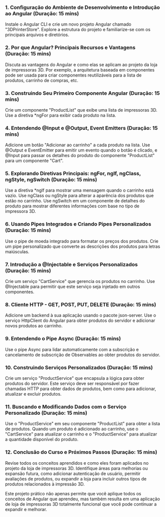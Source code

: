 ### 1. Configuração do Ambiente de Desenvolvimento e Introdução ao Angular (Duração: 15 mins)

  Instale o Angular CLI e crie um novo projeto Angular chamado "3DPrinterStore". Explore a estrutura do projeto e familiarize-se com os principais arquivos e diretórios.

### 2. Por que Angular? Principais Recursos e Vantagens (Duração: 15 mins)

  Discuta as vantagens do Angular e como elas se aplicam ao projeto da loja de impressoras 3D. Por exemplo, a arquitetura baseada em componentes pode ser usada para criar componentes reutilizáveis para a lista de produtos, carrinho de compras, etc.

### 3. Construindo Seu Primeiro Componente Angular (Duração: 15 mins)

  Crie um componente "ProductList" que exibe uma lista de impressoras 3D. Use a diretiva *ngFor para exibir cada produto na lista.

### 4. Entendendo @Input e @Output, Event Emitters (Duração: 15 mins)

  Adicione um botão "Adicionar ao carrinho" a cada produto na lista. Use @Output e EventEmitter para emitir um evento quando o botão é clicado, e @Input para passar os detalhes do produto do componente "ProductList" para um componente "Cart".

### 5. Explorando Diretivas Principais: ngFor, ngIf, ngClass, ngStyle, ngSwitch (Duração: 15 mins)

  Use a diretiva *ngIf para mostrar uma mensagem quando o carrinho está vazio. Use ngClass ou ngStyle para alterar a aparência dos produtos que estão no carrinho. Use ngSwitch em um componente de detalhes do produto para mostrar diferentes informações com base no tipo de impressora 3D.

### 6. Usando Pipes Integrados e Criando Pipes Personalizados (Duração: 15 mins)

  Use o pipe de moeda integrado para formatar os preços dos produtos. Crie um pipe personalizado que converte as descrições dos produtos para letras maiúsculas.

### 7. Introdução a @Injectable e Serviços Personalizados (Duração: 15 mins)

  Crie um serviço "CartService" que gerencia os produtos no carrinho. Use @Injectable para permitir que este serviço seja injetado em outros componentes.

### 8. Cliente HTTP - GET, POST, PUT, DELETE (Duração: 15 mins)

  Adicione um backend à sua aplicação usando o pacote json-server. Use o serviço HttpClient do Angular para obter produtos do servidor e adicionar novos produtos ao carrinho.

### 9. Entendendo o Pipe Async (Duração: 15 mins)

  Use o pipe Async para lidar automaticamente com a subscrição e cancelamento de subscrição de Observables ao obter produtos do servidor.


### 10. Construindo Serviços Personalizados (Duração: 15 mins)

Crie um serviço "ProductService" que encapsula a lógica para obter produtos do servidor. Este serviço deve ser responsável por fazer chamadas HTTP para obter dados de produtos, bem como para adicionar, atualizar e excluir produtos.

### 11. Buscando e Modificando Dados com o Serviço Personalizado (Duração: 15 mins)

Use o "ProductService" em seu componente "ProductList" para obter a lista de produtos. Quando um produto é adicionado ao carrinho, use o "CartService" para atualizar o carrinho e o "ProductService" para atualizar a quantidade disponível do produto.

### 12. Conclusão do Curso e Próximos Passos (Duração: 15 mins)

Revise todos os conceitos aprendidos e como eles foram aplicados no projeto da loja de impressoras 3D. Identifique áreas para melhorias ou expansão futura, como adicionar autenticação de usuário, permitir avaliações de produtos, ou expandir a loja para incluir outros tipos de produtos relacionados à impressão 3D.

Este projeto prático não apenas permite que você aplique todos os conceitos de Angular que aprendeu, mas também resulta em uma aplicação de loja de impressoras 3D totalmente funcional que você pode continuar a expandir e melhorar.
